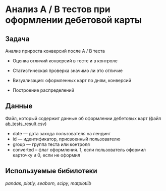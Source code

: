 # Анализ А / B тестов при оформлении дебетовой карты

## Задача 

Анализ прироста конверсий после A / B теста

- Оценка отличий конверсий в тесте и в контроле

- Статистическая проверка значимо ли это отличие

- Визуализация: оформленных карт по дням, конверсий

- Построение распределений 

## Данные

Файл, который содержит данные об оформлении дебетовых карт (файл ab_tests_result.csv)
- date — дата захода пользователя на лендинг
- id — идентификатор, присвоенный пользователю
- group — группа теста или контроля
- converted –  флаг оформления. 1, если пользователь оформил карточку и 0, если не оформил


## Используемые бибилотеки

*pandas, plotly, seaborn, scipy, matplotlib*
